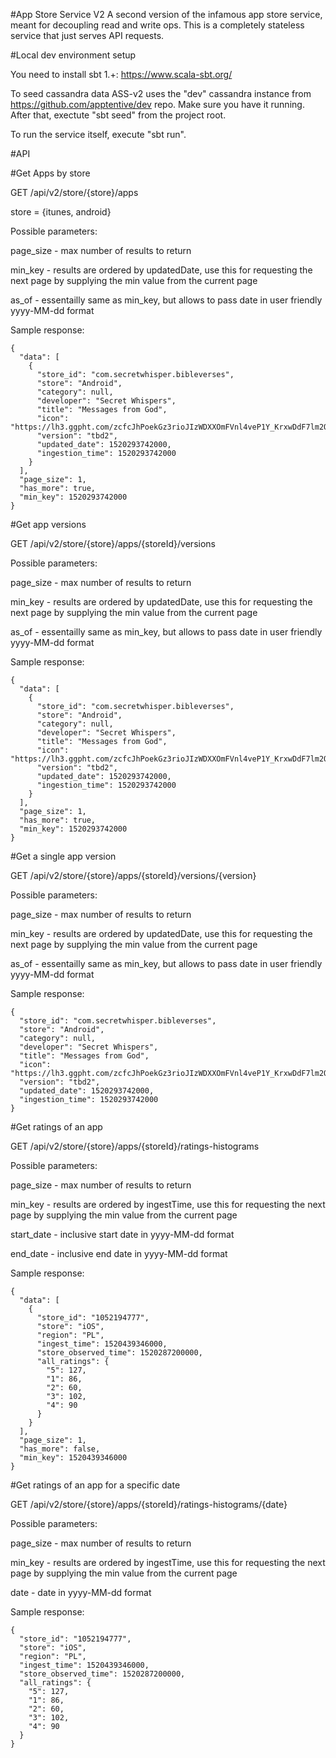 #App Store Service V2
A second version of the infamous app store service, meant for decoupling read and write ops. This is a completely stateless service that just serves API requests.

#Local dev environment setup

You need to install sbt 1.+: https://www.scala-sbt.org/

To seed cassandra data ASS-v2 uses the "dev" cassandra instance from https://github.com/apptentive/dev repo. Make sure you have it running.
After that, exectute "sbt seed" from the project root.

To run the service itself, execute "sbt run".

#API

#Get Apps by store

GET /api/v2/store/{store}/apps

store = {itunes, android}

Possible parameters:

page_size - max number of results to return

min_key - results are ordered by updatedDate, use this for requesting the next page by supplying the min value from the current page

as_of - essentailly same as min_key, but allows to pass date in user friendly yyyy-MM-dd format

Sample response:

    {
      "data": [
        {
          "store_id": "com.secretwhisper.bibleverses",
          "store": "Android",
          "category": null,
          "developer": "Secret Whispers",
          "title": "Messages from God",
          "icon": "https://lh3.ggpht.com/zcfcJhPoekGz3rioJIzWDXXOmFVnl4veP1Y_KrxwDdF7lm2OPxvo40N1t5e9xrGNjaab",
          "version": "tbd2",
          "updated_date": 1520293742000,
          "ingestion_time": 1520293742000
        }
      ],
      "page_size": 1,
      "has_more": true,
      "min_key": 1520293742000
    }

#Get app versions

GET /api/v2/store/{store}/apps/{storeId}/versions

Possible parameters:

page_size - max number of results to return

min_key - results are ordered by updatedDate, use this for requesting the next page by supplying the min value from the current page

as_of - essentailly same as min_key, but allows to pass date in user friendly yyyy-MM-dd format

Sample response:

    {
      "data": [
        {
          "store_id": "com.secretwhisper.bibleverses",
          "store": "Android",
          "category": null,
          "developer": "Secret Whispers",
          "title": "Messages from God",
          "icon": "https://lh3.ggpht.com/zcfcJhPoekGz3rioJIzWDXXOmFVnl4veP1Y_KrxwDdF7lm2OPxvo40N1t5e9xrGNjaab",
          "version": "tbd2",
          "updated_date": 1520293742000,
          "ingestion_time": 1520293742000
        }
      ],
      "page_size": 1,
      "has_more": true,
      "min_key": 1520293742000
    }

#Get a single app version

GET /api/v2/store/{store}/apps/{storeId}/versions/{version}

Possible parameters:

page_size - max number of results to return

min_key - results are ordered by updatedDate, use this for requesting the next page by supplying the min value from the current page

as_of - essentailly same as min_key, but allows to pass date in user friendly yyyy-MM-dd format

Sample response:

    {
      "store_id": "com.secretwhisper.bibleverses",
      "store": "Android",
      "category": null,
      "developer": "Secret Whispers",
      "title": "Messages from God",
      "icon": "https://lh3.ggpht.com/zcfcJhPoekGz3rioJIzWDXXOmFVnl4veP1Y_KrxwDdF7lm2OPxvo40N1t5e9xrGNjaab",
      "version": "tbd2",
      "updated_date": 1520293742000,
      "ingestion_time": 1520293742000
    }

#Get ratings of an app

GET /api/v2/store/{store}/apps/{storeId}/ratings-histograms

Possible parameters:

page_size - max number of results to return

min_key - results are ordered by ingestTime, use this for requesting the next page by supplying the min value from the current page

start_date - inclusive start date in yyyy-MM-dd format

end_date - inclusive end date in yyyy-MM-dd format

Sample response:

    {
      "data": [
        {
          "store_id": "1052194777",
          "store": "iOS",
          "region": "PL",
          "ingest_time": 1520439346000,
          "store_observed_time": 1520287200000,
          "all_ratings": {
            "5": 127,
            "1": 86,
            "2": 60,
            "3": 102,
            "4": 90
          }
        }
      ],
      "page_size": 1,
      "has_more": false,
      "min_key": 1520439346000
    }
    
#Get ratings of an app for a specific date

GET /api/v2/store/{store}/apps/{storeId}/ratings-histograms/{date}

Possible parameters:

page_size - max number of results to return

min_key - results are ordered by ingestTime, use this for requesting the next page by supplying the min value from the current page

date - date in yyyy-MM-dd format

Sample response:

    {
      "store_id": "1052194777",
      "store": "iOS",
      "region": "PL",
      "ingest_time": 1520439346000,
      "store_observed_time": 1520287200000,
      "all_ratings": {
        "5": 127,
        "1": 86,
        "2": 60,
        "3": 102,
        "4": 90
      }
    }